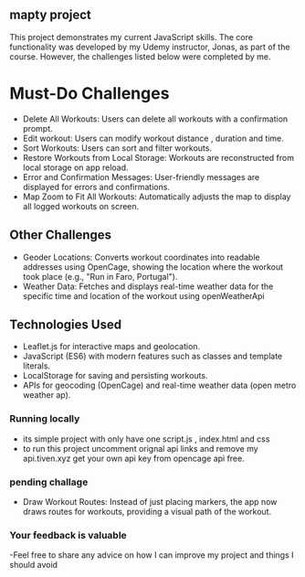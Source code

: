 ## mapty project 
This project demonstrates my current JavaScript skills. The core functionality was developed by my Udemy instructor, Jonas, as part of the course. However, the challenges listed below were completed by me.

# Must-Do Challenges

- Delete All Workouts: Users can delete all workouts with a confirmation prompt.
- Edit workout: Users can modify workout distance , duration and time.
- Sort Workouts: Users can sort and filter workouts.
- Restore Workouts from Local Storage: Workouts are reconstructed from local storage on app reload.
- Error and Confirmation Messages: User-friendly messages are displayed for errors and confirmations.
- Map Zoom to Fit All Workouts: Automatically adjusts the map to display all logged workouts on screen.

## Other Challenges

- Geoder Locations: Converts workout coordinates into readable addresses using OpenCage, showing the location where the workout took place (e.g., "Run in Faro, Portugal").
- Weather Data: Fetches and displays real-time weather data for the specific time and location of the workout using openWeatherApi

## Technologies Used

- Leaflet.js for interactive maps and geolocation.
- JavaScript (ES6) with modern features such as classes and template literals.
- LocalStorage for saving and persisting workouts.
- APIs for geocoding (OpenCage) and real-time weather data (open metro weather ap).
  
### Running locally

- its simple project with only have one script.js , index.html and css
- to run this project uncomment orignal api links and remove my api.tiven.xyz get your own api key from opencage api free.
  
### pending challage

- Draw Workout Routes: Instead of just placing markers, the app now draws routes for workouts, providing a visual path of the workout.

### Your feedback is valuable
-Feel free to share any advice on how I can improve my project and things I should avoid

